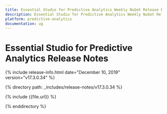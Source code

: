 ```yaml
---
title: Essential Studio for Predictive Analytics Weekly NuGet Release Release Notes  
description: Essential Studio for Predictive Analytics Weekly NuGet Release Release Notes  
platform: predictive-analytics
documentation: ug
---
```


# Essential Studio for Predictive Analytics  Release Notes  

{% include release-info.html date="December 10, 2019"  version="v17.3.0.34" %} 


{% directory path: _includes/release-notes/v17.3.0.34 %}

{% include {{file.url}} %}

{% enddirectory %}